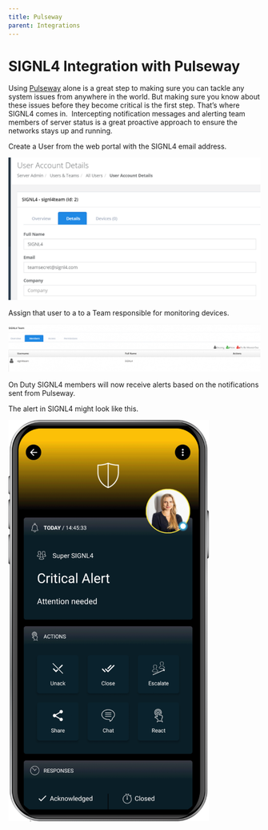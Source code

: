 ```yaml
---
title: Pulseway
parent: Integrations
---
```


# SIGNL4 Integration with Pulseway

Using [Pulseway](https://www.pulseway.com/) alone is a great step to making sure you can tackle any system issues from anywhere in the world. But making sure you know about these issues before they become critical is the first step. That’s where SIGNL4 comes in.  Intercepting notification messages and alerting team members of server status is a great proactive approach to ensure the networks stays up and running.

Create a User from the web portal with the SIGNL4 email address.

![User Account](user-account.png)

Assign that user to a to a Team responsible for monitoring devices.

![User in Team](user-in-team.png)

On Duty SIGNL4 members will now receive alerts based on the notifications sent from Pulseway.

The alert in SIGNL4 might look like this.

![SIGNL4 Alert](signl4-alert.png)
